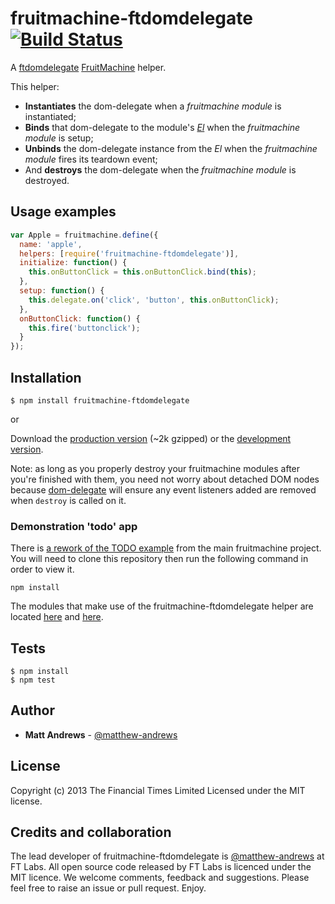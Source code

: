 # fruitmachine-ftdomdelegate [![Build Status](https://travis-ci.org/ftlabs/fruitmachine-ftdomdelegate.png?branch=master)](https://travis-ci.org/ftlabs/fruitmachine-ftdomdelegate)

A [ftdomdelegate](http://github.com/ftlabs/ftdomdelegate) [FruitMachine](http://github.com/ftlabs/fruitmachine) helper.

This helper:
- **Instantiates** the dom-delegate when a _fruitmachine module_ is instantiated;
- **Binds** that dom-delegate to the module's *[El](https://github.com/ftlabs/fruitmachine/blob/master/docs/module-el.md)* when the _fruitmachine module_ is setup;
- **Unbinds** the dom-delegate instance from the *El* when the _fruitmachine module_ fires its teardown event;
- And **destroys** the dom-delegate when the _fruitmachine module_ is destroyed.

## Usage examples

```javascript
var Apple = fruitmachine.define({
  name: 'apple',
  helpers: [require('fruitmachine-ftdomdelegate')],
  initialize: function() {
    this.onButtonClick = this.onButtonClick.bind(this);
  },
  setup: function() {
    this.delegate.on('click', 'button', this.onButtonClick);
  },
  onButtonClick: function() {
    this.fire('buttonclick');
  }
});
```

## Installation

```
$ npm install fruitmachine-ftdomdelegate
```

or

Download the [production version][min] (~2k gzipped) or the [development version][max].

[min]: http://github.com/ftlabs/fruitmachine-ftdomdelegate/raw/master/build/fruitmachine-domdelegate.min.js
[max]: http://github.com/ftlabs/fruitmachine-ftdomdelegate/raw/master/build/fruitmachine-domdelegate.js

Note: as long as you properly destroy your fruitmachine modules after you're finished with them, you need not worry about detached DOM nodes because [dom-delegate](http://github.com/ftlabs/dom-delegate) will ensure any event listeners added are removed when `destroy` is called on it.

### Demonstration 'todo' app

There is [a rework of the TODO example](http://github.com/matthew-andrews/fruitmachine-ftdomdelegate/tree/master/examples/) from the main fruitmachine project.  You will need to clone this repository then run the following command in order to view it.

```
npm install
```

The modules that make use of the fruitmachine-ftdomdelegate helper are located [here](https://github.com/matthew-andrews/fruitmachine-ftdomdelegate/blob/master/examples/lib/modules/list-item/index.js) and [here](https://github.com/matthew-andrews/fruitmachine-ftdomdelegate/blob/master/examples/lib/modules/strawberry/index.js).

## Tests

```
$ npm install
$ npm test
```

## Author

- **Matt Andrews** - [@matthew-andrews](http://github.com/matthew-andrews)

## License
Copyright (c) 2013 The Financial Times Limited
Licensed under the MIT license.

## Credits and collaboration

The lead developer of fruitmachine-ftdomdelegate is [@matthew-andrews](http://github.com/matthew-andrews) at FT Labs. All open source code released by FT Labs is licenced under the MIT licence. We welcome comments, feedback and suggestions. Please feel free to raise an issue or pull request. Enjoy.
